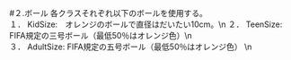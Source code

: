 #２.ボール
各クラスそれぞれ以下のボールを使用する。  
１．	KidSize:　オレンジのボールで直径はだいたい10cm。\n
２．	TeenSize:　FIFA規定の三号ボール（最低50％はオレンジ色）\n  
３．	AdultSize: FIFA規定の五号ボール（最低50％はオレンジ色） \n  
